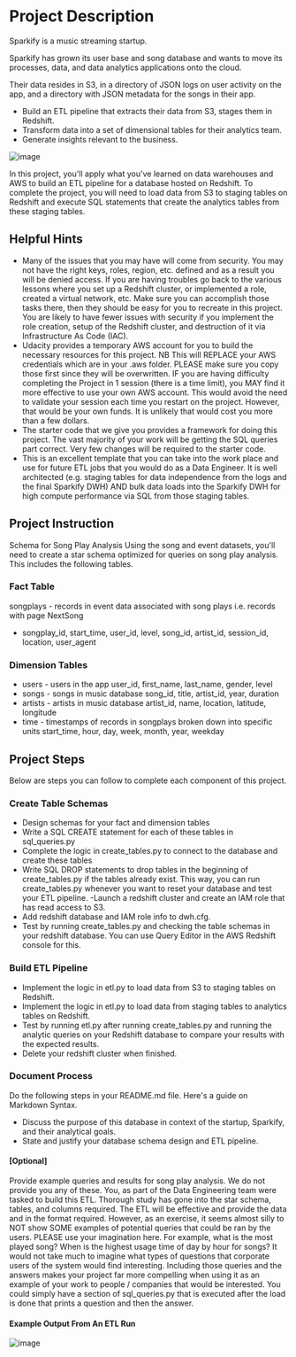 # Project Description

Sparkify is a music streaming startup.

Sparkify has grown its user base and song database and wants to move its processes, data, and data analytics applications onto the cloud.

Their data resides in S3, in a directory of JSON logs on user activity on the app, and a directory with JSON metadata for the songs in their app. 
- Build an ETL pipeline that extracts their data from S3, stages them in Redshift.
- Transform data into a set of dimensional tables for their analytics team.
- Generate insights relevant to the business.

![image](https://github.com/shekharbiswas/DE-AWS/assets/32758439/5dd1a83f-ed01-4098-859a-a7a277644afe)



In this project, you'll apply what you've learned on data warehouses and AWS to build an ETL pipeline for a database hosted on Redshift. To complete the project, you will need to load data from S3 to staging tables on Redshift and execute SQL statements that create the analytics tables from these staging tables.

## Helpful Hints
- Many of the issues that you may have will come from security. You may not have the right keys, roles, region, etc. defined and as a result you will be denied access. If you are having troubles go back to the various lessons where you set up a Redshift cluster, or implemented a role, created a virtual network, etc. Make sure you can accomplish those tasks there, then they should be easy for you to recreate in this project. You are likely to have fewer issues with security if you implement the role creation, setup of the Redshift cluster, and destruction of it via Infrastructure As Code (IAC).
- Udacity provides a temporary AWS account for you to build the necessary resources for this project. NB This will REPLACE your AWS credentials which are in your .aws folder. PLEASE make sure you copy those first since they will be overwritten. IF you are having difficulty completing the Project in 1 session (there is a time limit), you MAY find it more effective to use your own AWS account. This would avoid the need to validate your session each time you restart on the project. However, that would be your own funds. It is unlikely that would cost you more than a few dollars.
- The starter code that we give you provides a framework for doing this project. The vast majority of your work will be getting the SQL queries part correct. Very few changes will be required to the starter code.
- This is an excellent template that you can take into the work place and use for future ETL jobs that you would do as a Data Engineer. It is well architected (e.g. staging tables for data independence from the logs and the final Sparkify DWH) AND bulk data loads into the Sparkify DWH for high compute performance via SQL from those staging tables.



## Project Instruction


Schema for Song Play Analysis
Using the song and event datasets, you'll need to create a star schema optimized for queries on song play analysis. This includes the following tables.

### Fact Table
songplays - records in event data associated with song plays i.e. records with page NextSong
- songplay_id, start_time, user_id, level, song_id, artist_id, session_id, location, user_agent


### Dimension Tables

- users - users in the app
user_id, first_name, last_name, gender, level
- songs - songs in music database
song_id, title, artist_id, year, duration
- artists - artists in music database
artist_id, name, location, latitude, longitude
- time - timestamps of records in songplays broken down into specific units
start_time, hour, day, week, month, year, weekday



## Project Steps

Below are steps you can follow to complete each component of this project.

### Create Table Schemas
- Design schemas for your fact and dimension tables
- Write a SQL CREATE statement for each of these tables in sql_queries.py
- Complete the logic in create_tables.py to connect to the database and create these tables
- Write SQL DROP statements to drop tables in the beginning of create_tables.py if the tables already exist. This way, you can run create_tables.py whenever you want to reset your database and
test your ETL pipeline.
-Launch a redshift cluster and create an IAM role that has read access to S3.
- Add redshift database and IAM role info to dwh.cfg.
- Test by running create_tables.py and checking the table schemas in your redshift database. You can use Query Editor in the AWS Redshift console for this.

### Build ETL Pipeline
- Implement the logic in etl.py to load data from S3 to staging tables on Redshift.
- Implement the logic in etl.py to load data from staging tables to analytics tables on Redshift.
- Test by running etl.py after running create_tables.py and running the analytic queries on your Redshift database to compare your results with the expected results.
- Delete your redshift cluster when finished.
  
### Document Process
Do the following steps in your README.md file. Here's a guide on Markdown Syntax.

- Discuss the purpose of this database in context of the startup, Sparkify, and their analytical goals.
- State and justify your database schema design and ETL pipeline.

#### [Optional] 
Provide example queries and results for song play analysis. We do not provide you any of these. You, as part of the Data Engineering team were tasked to build this ETL. Thorough study has gone into the star schema, tables, and columns required. The ETL will be effective and provide the data and in the format required. However, as an exercise, it seems almost silly to NOT show SOME examples of potential queries that could be ran by the users. PLEASE use your imagination here. For example, what is the most played song? When is the highest usage time of day by hour for songs? It would not take much to imagine what types of questions that corporate users of the system would find interesting. Including those queries and the answers makes your project far more compelling when using it as an example of your work to people / companies that would be interested. You could simply have a section of sql_queries.py that is executed after the load is done that prints a question and then the answer.

#### Example Output From An ETL Run


![image](https://github.com/shekharbiswas/DE-AWS/assets/32758439/20fbaf67-25b3-4507-a829-38228671cd17)

